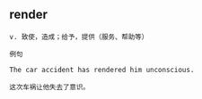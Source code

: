 ## render
```
v. 致使，造成；给予，提供（服务、帮助等）

例句

The car accident has rendered him unconscious.

这次车祸让他失去了意识。
```